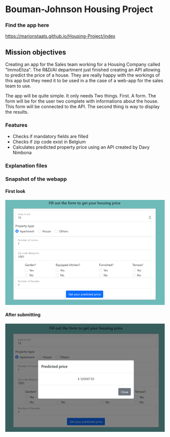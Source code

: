 # Bouman-Johnson Housing Project

### Find the app here
https://marionstaats.github.io/Housing-Project/index

## Mission objectives
Creating an app for the Sales team working for a Housing Company called "ImmoEliza". The R&D/AI department just finished creating an API allowing to predict the price of a house. They are really happy with the workings of this app but they need it to be used in a the case of a web-app for the sales team to use.

The app will be quite simple. It only needs Two things.
First. A form. The form will be for the user two complete with informations about the house.
This form will be connected to the API.
The second thing is way to display the results. 

### Features
- Checks if mandatory fields are filled
- Checks if zip code exist in Belgium
- Calculates predicted property price using an API created by Davy Nimbona

### Explanation files



### Snapshot of the webapp

#### First look

![firstlook](/image1.png?raw=true)

#### After submitting

![submitpopup](/image2.png?raw=true)




